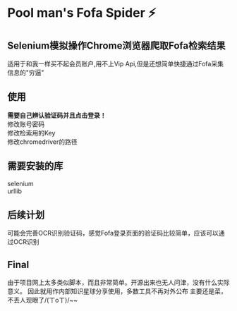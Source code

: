# Pool man's Fofa Spider  :zap:
## Selenium模拟操作Chrome浏览器爬取Fofa检索结果   
适用于和我一样买不起会员账户,用不上Vip Api,但是还想简单快捷通过Fofa采集信息的"穷逼"  
## 使用  
**需要自己辨认验证码并且点击登录！**  
修改账号密码   
修改检索用的Key  
修改chromedriver的路径  
## 需要安装的库  
selenium  
urllib  
## 后续计划   
可能会完善OCR识别验证码，感觉Fofa登录页面的验证码比较简单，应该可以通过OCR识别
## Final
由于项目网上太多类似脚本，而且非常简单。开源出来也无人问津，没有什么实际意义。
因此就用作内部知识星球分享使用，多数工具不再对外公布
主要还是菜，不丢人现眼了/(ㄒoㄒ)/~~